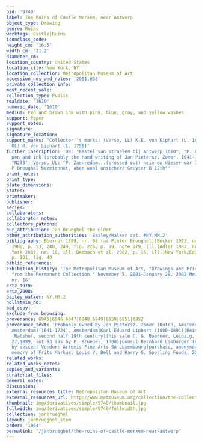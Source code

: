 ```yaml
---
pid: '9740'
label: The Ruins of Castle Merxem, near Antwerp
object_type: Drawing
genre: Ruins
worktags: Castle|Ruins
iconclass_code:
height_cm: '16.5'
width_cm: '31.2'
diameter_cm:
location_country: United States
location_city: New York, NY
location_collection: Metropolitan Museum of Art
accession_nos_and_notes: '2001.638'
private_collection_info:
most_recent_sale:
collection_type: Public
realdate: '1610'
numeric_date: '1610'
medium: Pen and brown ink with pink, blue, gray, and yellow washes
support: Paper
support_notes:
signature:
signature_location:
support_marks: 'Collector''s marks: (Verso, LL) K.E. von Kiphart (L. 1687), (Verso,
  UL) R. von Liphart (L. 1758)'
further_inscription: 'UR: "Kastel van straelen bij Antwerp 1610"; "P. Breugel" in
  pen and ink (probably the hand writing of Jan Pietersz. Zomer, 1641-1724); Verso,
  "N233"; Verso, UL: "P. Zaenredam...(crossed out) nein da dieser war 1597 geboren.../
  P Breughel bezeichnet, aber wohl unsicher/ Gruyter B 12th"'
print_notes:
print_type:
plate_dimensions:
states:
printmaker:
publisher:
series:
collaborators:
collaborator_notes:
collectors_patrons:
our_attribution: Jan Brueghel the Elder
other_attribution_authorities: 'Bailey/Walker cat. #NY.MM.2'
bibliography: Boerner 1899, nr. 93 (as Pieter Breughel)|Becker 1922, nr. 8, ill.|Adler
  1980, p. 53, 248, 249, fig. 226, p. 89, note 279, ill.|Adler 1982, nr. 17, ill.|New
  York 2002, nr. 16, ill.|Bambach et al. 2002, p. 16, ill.|New York/Edinburgh 2009,
  p. 101, fig. 40
biblio_reference:
exhibition_history: 'The Metropolitan Museum of Art, "Drawings and Prints: Selections
  from the Permanent Collection," November 5, 2001–January 28, 2002|New York 2002,
  nr. 16'
ertz_1979:
ertz_2008:
bailey_walker: NY.MM.2
hollstein_no:
bad_copy:
exclude_from_browsing:
provenance: 6945|6946|6947|6948|6949|6950|6951|6952
provenance_text: 'Probably owned by Jan Pietersz. Zomer (Dutch, Amsterdam 1641–1699
  Amsterdam)(1641-1724), Amsterdam|Karl Eduard Liphart (1808–1891)|Reinhold von Liphart
  (Ratshof, second half 19th century)|his sale C. G. Boerner, Leipzig, sale 64, June
  27,1899, lot 93 (as by P. Bruegel, 1600)|Consul Bernhard Limburger (Leipzig), thence
  by descent|Vendor: Artemis Fine Arts SA Luxembourg|purchase, anonymous gift, in
  memory of Frits Markus, Louis V. Bell and Harry G. Sperling Funds, 2001'
related_works:
related_works_notes:
copies_and_variants:
curatorial_files:
general_notes:
discussion:
external_resources_title: Metropolitan Museum of Art
external_resources_url: http://www.metmuseum.org/collection/the-collection-online/search/347299
thumbnail: img/derivatives/simple/9740/thumbnail.jpg
fullwidth: img/derivatives/simple/9740/fullwidth.jpg
collection: janbrueghel
layout: janbrueghel_item
order: '1064'
permalink: "/janbrueghel/the-ruins-of-castle-merxem-near-antwerp"
---
```

